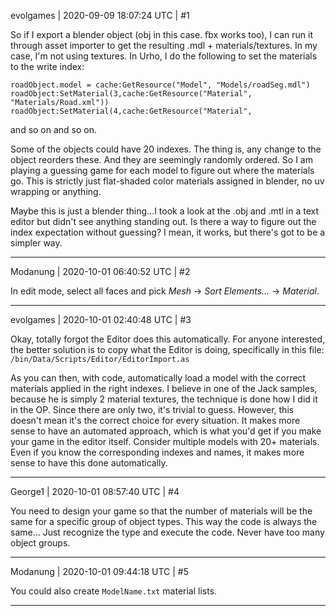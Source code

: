 evolgames | 2020-09-09 18:07:24 UTC | #1

So if I export a blender object (obj in this case. fbx works too), I can run it through asset importer to get the resulting .mdl + materials/textures. In my case, I'm not using textures. In Urho, I do the following to set the materials to the write index:
```
roadObject.model = cache:GetResource("Model", "Models/roadSeg.mdl")
roadObject:SetMaterial(3,cache:GetResource("Material", "Materials/Road.xml"))
roadObject:SetMaterial(4,cache:GetResource("Material", 
```
and so on and so on.

Some of the objects could have 20 indexes. The thing is, any change to the object reorders these. And they are seemingly randomly ordered. So I am playing a guessing game for each model to figure out where the materials go. This is strictly just flat-shaded color materials assigned in blender, no uv wrapping or anything.

Maybe this is just a blender thing...I took a look at the .obj and .mtl in a text editor but didn't see anything standing out. Is there a way to figure out the index expectation without guessing? I mean, it works, but there's got to be a simpler way.

-------------------------

Modanung | 2020-10-01 06:40:52 UTC | #2

In edit mode, select all faces and pick _Mesh_ -> _Sort Elements..._ -> _Material_.

-------------------------

evolgames | 2020-10-01 02:40:48 UTC | #3

Okay, totally forgot the Editor does this automatically. For anyone interested, the better solution is to copy what the Editor is doing, specifically in this file:
`/bin/Data/Scripts/Editor/EditorImport.as`

As you can then, with code, automatically load a model with the correct materials applied in the right indexes. I believe in one of the Jack samples, because he is simply 2 material textures, the technique is done how I did it in the OP. Since there are only two, it's trivial to guess. However, this doesn't mean it's the correct choice for every situation. It makes more sense to have an automated approach, which is what you'd get if you make your game in the editor itself. Consider multiple models with 20+ materials. Even if you know the corresponding indexes and names, it makes more sense to have this done automatically.

-------------------------

George1 | 2020-10-01 08:57:40 UTC | #4

You need to design your game so that the number of materials will be the same for a specific group of object types.   This way the code is always the same...   Just recognize the type and execute the code.
 Never have too many object groups.

-------------------------

Modanung | 2020-10-01 09:44:18 UTC | #5

You could also create `ModelName.txt` material lists.

-------------------------

